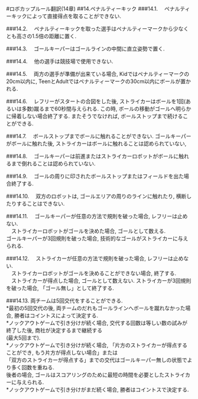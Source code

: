 #ロボカップルール翻訳(14章)
##14.ペナルティーキック
###14.1.
　ペナルティーキックによって直接得点を取ることができない. 

###14.2.
　ペナルティーキックを取った選手はペナルティーマークから少なくとも高さの1.5倍の距離に置く. 

###14.3.
　ゴールキーパーはゴールラインの中間に直立姿勢で置く. 

###14.4.
　他の選手は競技場で使用できない. 

###14.5.
　両方の選手が準備が出来ている場合, Kidではペナルティーマークの20cm以内に, TeenとAdultではペナルティーマークの30cm以内にボールが置かれる. 

###14.6.
　レフリーがスタートの合図をした後, ストライカーはボールを1回(あるいは多数)蹴るまで60秒間与えられる. この時, ボールの移動がゴールへ明らかに帰着しない場合終了する. またそうでなければ, ボールストップまで続けることができる. 

###14.7.
　ボールストップまでボールに触れることができない. ゴールキーパーがボールに触れた後, ストライカーはボールに触れることは認められていない, 

###14.8.
　ゴールキーパーは前進またはストライカーロボットがボールに触れるまで倒れることは認められていない. 

###14.9.
　ゴールの周りに印されたボールストップまたはフィールドを出た場合終了する. 

###14.10.
　双方のロボットは, ゴールエリアの周りのラインに触れたり, 横断したりすることはできない. 

###14.11.
　ゴールキーパーが任意の方法で規則を破った場合, レフリーは止めない.   
　ストライカーロボットがゴールを決めた場合, ゴールとして数える.   
   ゴールキーパーが3回規則を破った場合, 技術的なゴールがストライカーに与えられる. 

###14.12.
　ストライカーが任意の方法で規則を破った場合, レフリーは止めない.   
　ストライカーロボットがゴールを決めることができない場合, 終了する.   
　ストライカーが得点した場合, ゴールとして数えない. ストライカーが3回規則を破った場合, 「ゴール無し」として終了する. 

###14.13.
両チームは5回交代をすることができる.   
*最初の5回交代の後, 両チームのだれもゴールラインへボールを蹴れなかった場合, 勝者はコイントスによって決定する.   
*ノックアウトゲームで引き分けが続く場合, 交代する回数は等しい数の試みが終了した後, 商社が決定するまで継続する  
(最大5回まで).   
*ノックアウトゲームで引き分けが続く場合, 「片方のストライカーが得点することができ, もう片方が得点しない場合」または  
「双方のストライカーが得点する」までの交代はゴールキーパー無しの状態でより多く回数を重ねる.   
後者の場合, ゴールはスコアリングのために最短の時間を必要としたストライカーに与えられる.   
*ノックアウトゲームで引き分けがまだ続く場合, 勝者はコイントスで決定する. 

